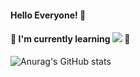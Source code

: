 #### Hello Everyone! 🙂
#### 🌱 I'm currently learning <img src="https://img.shields.io/badge/Python-3766AB?style=flat-square&logo=Python&logoColor=white"/></a> 🌱

![Anurag's GitHub stats](https://github-readme-stats.vercel.app/api?username=petteloiv&show_icons=true&theme=buefy)

<!--
**petteloiv/petteloiv** is a ✨ _special_ ✨ repository because its `README.md` (this file) appears on your GitHub profile.

Here are some ideas to get you started:

- 🔭 I’m currently working on ...
### 🌱 I’m currently learning <img src="https://img.shields.io/badge/Python-3766AB?style=flat-square&logo=Python&logoColor=white"/></a>&nbsp 
- 👯 I’m looking to collaborate on ...
- 🤔 I’m looking for help with ...
- 💬 Ask me about ...
- 📫 How to reach me: ...
- 😄 Pronouns: ...
- ⚡ Fun fact: ...
-->
